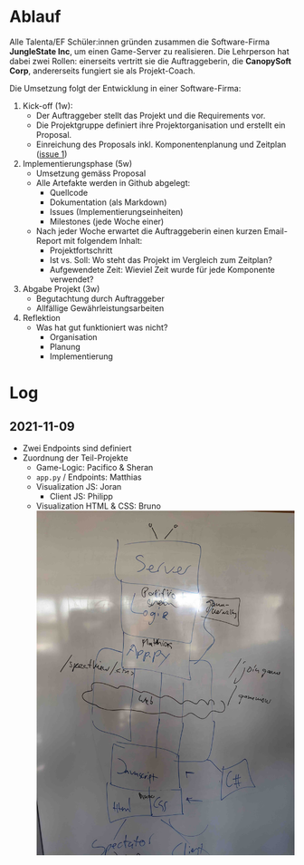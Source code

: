 # Ablauf

Alle Talenta/EF Schüler:innen gründen zusammen die Software-Firma **JungleState Inc**, um einen Game-Server zu realisieren. Die Lehrperson hat dabei zwei Rollen: einerseits vertritt sie die Auftraggeberin, die **CanopySoft Corp**, andererseits fungiert sie als Projekt-Coach.

Die Umsetzung folgt der Entwicklung in einer Software-Firma:
1. Kick-off (1w):
   * Der Auftraggeber stellt das Projekt und die Requirements vor.
   * Die Projektgruppe definiert ihre Projektorganisation und erstellt ein Proposal.
   * Einreichung des Proposals inkl. Komponentenplanung und Zeitplan ([issue 1](https://github.com/JungleState/ksr_junglestate/issues/1))
1. Implementierungsphase (5w)
   * Umsetzung gemäss Proposal
   * Alle Artefakte werden in Github abgelegt:
     * Quellcode
     * Dokumentation (als Markdown)
     * Issues (Implementierungseinheiten)
     * Milestones (jede Woche einer)
   * Nach jeder Woche erwartet die Auftraggeberin einen kurzen Email-Report mit folgendem Inhalt:
     * Projektfortschritt
     * Ist vs. Soll: Wo steht das Projekt im Vergleich zum Zeitplan?
     * Aufgewendete Zeit: Wieviel Zeit wurde für jede Komponente verwendet?
1. Abgabe Projekt (3w)
   * Begutachtung durch Auftraggeber
   * Allfällige Gewährleistungsarbeiten
1. Reflektion
   * Was hat gut funktioniert was nicht?
     * Organisation
     * Planung
     * Implementierung

# Log
## 2021-11-09
* Zwei Endpoints sind definiert
* Zuordnung der Teil-Projekte
  * Game-Logic: Pacifico & Sheran
  * `app.py` / Endpoints: Matthias
  * Visualization JS: Joran
    * Client JS: Philipp
  * Visualization HTML & CSS: Bruno
![Design](design.jpg)